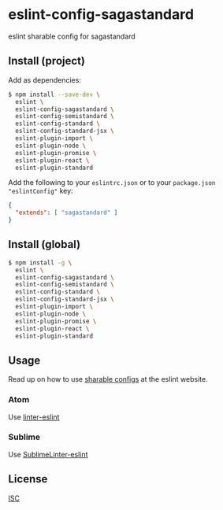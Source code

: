 # eslint-config-sagastandard
eslint sharable config for sagastandard

## Install (project)
Add as dependencies:
```bash
$ npm install --save-dev \
  eslint \
  eslint-config-sagastandard \
  eslint-config-semistandard \
  eslint-config-standard \
  eslint-config-standard-jsx \
  eslint-plugin-import \
  eslint-plugin-node \
  eslint-plugin-promise \
  eslint-plugin-react \
  eslint-plugin-standard
```

Add the following to your `eslintrc.json` or to your `package.json` `"eslintConfig"` key:
```json
{
  "extends": [ "sagastandard" ]
}
```

## Install (global)

```bash
$ npm install -g \
  eslint \
  eslint-config-sagastandard \
  eslint-config-semistandard \
  eslint-config-standard \
  eslint-config-standard-jsx \
  eslint-plugin-import \
  eslint-plugin-node \
  eslint-plugin-promise \
  eslint-plugin-react \
  eslint-plugin-standard

```

## Usage

Read up on how to use [sharable configs](http://eslint.org/docs/developer-guide/shareable-configs) at the eslint website.

### Atom
Use [linter-eslint](https://github.com/AtomLinter/linter-eslint)

### Sublime
Use [SublimeLinter-eslint](https://github.com/roadhump/SublimeLinter-eslin)

## License

[ISC](LICENSE.md)
